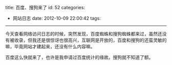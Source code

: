 title: 百度、搜狗来了
id: 52
categories:
  - 网站日志
date: 2012-10-09 22:00:42
tags:
---

今天查看网络访问日志的时候，突然发现，百度蜘蛛和搜狗蜘蛛都来过，虽然还没有被收录，但我还是很惊讶也很高兴，互联网是开放的，百度和搜狗的还蛮灵敏的嘛，毕竟网站才建起来，还没有什么内容嘛。

百度这么快就来了，也许是我申请过百度统计的缘故。搜狗就不知道了额。